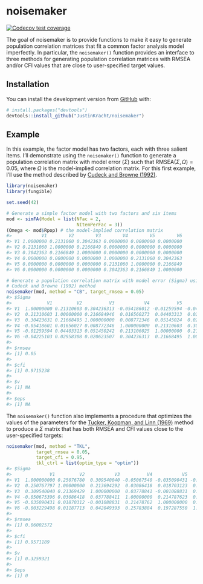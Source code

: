 
<!-- README.md is generated from README.Rmd. Please edit that file -->

# noisemaker

<!-- badges: start -->

[![Codecov test
coverage](https://codecov.io/gh/krach018/noisemaker/branch/master/graph/badge.svg)](https://codecov.io/gh/krach018/noisemaker?branch=master)
<!-- badges: end -->

The goal of noisemaker is to provide functions to make it easy to
generate population correlation matrices that fit a common factor
analysis model imperfectly. In particular, the `noisemaker()` function
provides an interface to three methods for generating population
correlation matrices with RMSEA and/or CFI values that are close to
user-specified target values.

## Installation

You can install the development version from
[GitHub](https://github.com/) with:

``` r
# install.packages("devtools")
devtools::install_github("JustinKracht/noisemaker")
```

## Example

In this example, the factor model has two factors, each with three
salient items. I’ll demonstrate using the `noisemaker()` function to
generate a population correlation matrix with model error (*Σ*) such
that RMSEA(*Σ*, *Ω*) = 0.05, where *Ω* is the model-implied correlation
matrix. For this first example, I’ll use the method described by [Cudeck
and Browne (1992)](https://doi-org.ezp1.lib.umn.edu/10.1007/BF02295424).

``` r
library(noisemaker)
library(fungible)

set.seed(42)

# Generate a simple factor model with two factors and six items
mod <- simFA(Model = list(NFac = 2,
                          NItemPerFac = 3))
(Omega <- mod$Rpop) # the model-implied correlation matrix
#>           V1        V2        V3        V4        V5        V6
#> V1 1.0000000 0.2131060 0.3042363 0.0000000 0.0000000 0.0000000
#> V2 0.2131060 1.0000000 0.2166849 0.0000000 0.0000000 0.0000000
#> V3 0.3042363 0.2166849 1.0000000 0.0000000 0.0000000 0.0000000
#> V4 0.0000000 0.0000000 0.0000000 1.0000000 0.2131060 0.3042363
#> V5 0.0000000 0.0000000 0.0000000 0.2131060 1.0000000 0.2166849
#> V6 0.0000000 0.0000000 0.0000000 0.3042363 0.2166849 1.0000000

# Generate a population correlation matrix with model error (Sigma) using the
# Cudeck and Browne (1992) method
noisemaker(mod, method = "CB", target_rmsea = 0.05)
#> $Sigma
#>             V1         V2          V3           V4          V5          V6
#> V1  1.00000000 0.21310603 0.304236313 -0.054186012 -0.01259594 -0.04225103
#> V2  0.21310603 1.00000000 0.216684946  0.016560273  0.04403313  0.02958308
#> V3  0.30423631 0.21668495 1.000000000  0.008772346  0.05145024  0.02062351
#> V4 -0.05418601 0.01656027 0.008772346  1.000000000  0.21310603  0.30423631
#> V5 -0.01259594 0.04403313 0.051450242  0.213106025  1.00000000  0.21668495
#> V6 -0.04225103 0.02958308 0.020623507  0.304236313  0.21668495  1.00000000
#> 
#> $rmsea
#> [1] 0.05
#> 
#> $cfi
#> [1] 0.9715238
#> 
#> $v
#> [1] NA
#> 
#> $eps
#> [1] NA
```

The `noisemaker()` function also implements a procedure that optimizes
the values of the parameters for the [Tucker, Koopman, and Linn
(1969)](https://doi-org.ezp1.lib.umn.edu/10.1007/BF02290601) method to
produce a *Σ* matrix that has both RMSEA and CFI values close to the
user-specified targets:

``` r
noisemaker(mod, method = "TKL", 
           target_rmsea = 0.05, 
           target_cfi = 0.95,
           tkl_ctrl = list(optim_type = "optim"))
#> $Sigma
#>              V1         V2           V3          V4           V5           V6
#> V1  1.000000000 0.25076780  0.309540040 -0.05067540 -0.035090431 -0.003229498
#> V2  0.250767797 1.00000000  0.213694292  0.03086418  0.018703123  0.011877132
#> V3  0.309540040 0.21369429  1.000000000  0.03778841 -0.001088831  0.042049393
#> V4 -0.050675396 0.03086418  0.037788411  1.00000000  0.214787623  0.257838841
#> V5 -0.035090431 0.01870312 -0.001088831  0.21478762  1.000000000  0.197287550
#> V6 -0.003229498 0.01187713  0.042049393  0.25783884  0.197287550  1.000000000
#> 
#> $rmsea
#> [1] 0.06002572
#> 
#> $cfi
#> [1] 0.9571189
#> 
#> $v
#> [1] 0.3259321
#> 
#> $eps
#> [1] 0
```
